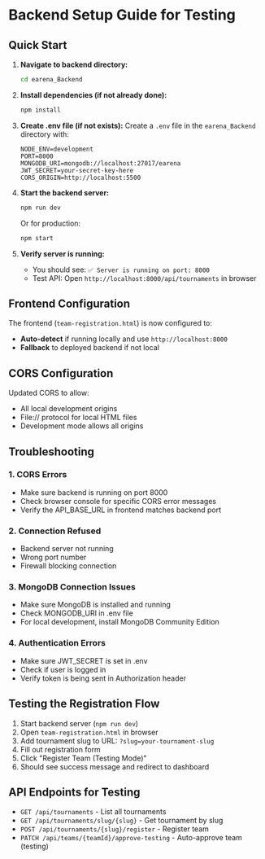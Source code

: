 # Backend Setup Guide for Testing

## Quick Start

1. **Navigate to backend directory:**
   ```bash
   cd earena_Backend
   ```

2. **Install dependencies (if not already done):**
   ```bash
   npm install
   ```

3. **Create .env file (if not exists):**
   Create a `.env` file in the `earena_Backend` directory with:
   ```
   NODE_ENV=development
   PORT=8000
   MONGODB_URI=mongodb://localhost:27017/earena
   JWT_SECRET=your-secret-key-here
   CORS_ORIGIN=http://localhost:5500
   ```

4. **Start the backend server:**
   ```bash
   npm run dev
   ```
   
   Or for production:
   ```bash
   npm start
   ```

5. **Verify server is running:**
   - You should see: `✅ Server is running on port: 8000`
   - Test API: Open `http://localhost:8000/api/tournaments` in browser

## Frontend Configuration

The frontend (`team-registration.html`) is now configured to:
- **Auto-detect** if running locally and use `http://localhost:8000`
- **Fallback** to deployed backend if not local

## CORS Configuration

Updated CORS to allow:
- All local development origins
- File:// protocol for local HTML files
- Development mode allows all origins

## Troubleshooting

### 1. CORS Errors
- Make sure backend is running on port 8000
- Check browser console for specific CORS error messages
- Verify the API_BASE_URL in frontend matches backend port

### 2. Connection Refused
- Backend server not running
- Wrong port number
- Firewall blocking connection

### 3. MongoDB Connection Issues
- Make sure MongoDB is installed and running
- Check MONGODB_URI in .env file
- For local development, install MongoDB Community Edition

### 4. Authentication Errors
- Make sure JWT_SECRET is set in .env
- Check if user is logged in
- Verify token is being sent in Authorization header

## Testing the Registration Flow

1. Start backend server (`npm run dev`)
2. Open `team-registration.html` in browser
3. Add tournament slug to URL: `?slug=your-tournament-slug`
4. Fill out registration form
5. Click "Register Team (Testing Mode)"
6. Should see success message and redirect to dashboard

## API Endpoints for Testing

- `GET /api/tournaments` - List all tournaments
- `GET /api/tournaments/slug/{slug}` - Get tournament by slug
- `POST /api/tournaments/{slug}/register` - Register team
- `PATCH /api/teams/{teamId}/approve-testing` - Auto-approve team (testing)